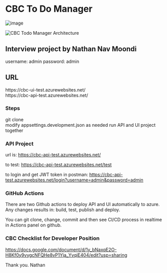 <h1>CBC To Do Manager</h1>

![image](https://github.com/user-attachments/assets/9d2acfba-dd70-4b5e-8627-b2da889e7892)

![CBC Todo Manager Architecture](https://github.com/user-attachments/assets/edf6f7fa-0415-46db-bf7f-92fda7c0d0a0)

<h2>Interview project by Nathan Nav Moondi</h2>

username: admin
password: admin

<h2>URL</h2>
https://cbc-ui-test.azurewebsites.net/
<br/>
https://cbc-api-test.azurewebsites.net/

<h3>Steps</h3>
git clone<br/>
modify appsettings.development.json as needed
run API and UI project together

<h3>API Project</h3>

url is: https://cbc-api-test.azurewebsites.net/

to test: https://cbc-api-test.azurewebsites.net/test

to login and get JWT token in postman:
https://cbc-api-test.azurewebsites.net/login?username=admin&password=admin

<h3>GitHub Actions</h3>

There are two Github actions to deploy API and UI automatically to azure.
Any changes results in: build, test, publish and deploy.

You can git clone, change, commit and then see CI/CD process in realtime in Actions panel on github.

<h3>CBC Checklist for Developer Position</h3>

https://docs.google.com/document/d/1y_bNaxqE2O-H8Kf0y9vygcNFQHe8vP1Yja_YvqiE404/edit?usp=sharing

Thank you.
Nathan
